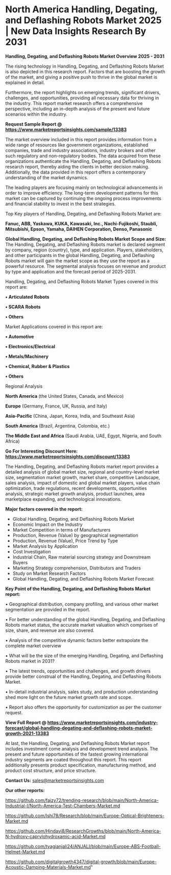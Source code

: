 # North America Handling, Degating, and Deflashing Robots Market 2025 | New Data Insights Research By 2031

<Strong> Handling, Degating, and Deflashing Robots Market Overview 2025 - 2031</strong>

The rising technology in Handling, Degating, and Deflashing Robots Market is also depicted in this research report. Factors that are boosting the growth of the market, and giving a positive push to thrive in the global market is explained in detail.

Furthermore, the report highlights on emerging trends, significant drivers, challenges, and opportunities, providing all necessary data for thriving in the industry. This report market research offers a comprehensive perspective, including an in-depth analysis of the present and future scenarios within the industry.

<strong>Request Sample Report @ <a href=https://www.marketreportsinsights.com/sample/13383>https://www.marketreportsinsights.com/sample/13383</a></strong>

The market overview included in this report provides information from a wide range of resources like government organizations, established companies, trade and industry associations, industry brokers and other such regulatory and non-regulatory bodies. The data acquired from these organizations authenticate the Handling, Degating, and Deflashing Robots research report, thereby aiding the clients in better decision making. Additionally, the data provided in this report offers a contemporary understanding of the market dynamics.

The leading players are focusing mainly on technological advancements in order to improve efficiency. The long-term development patterns for this market can be captured by continuing the ongoing process improvements and financial stability to invest in the best strategies.

Top Key players of Handling, Degating, and Deflashing Robots Market are:

<strong>Fanuc, ABB, Yaskawa, KUKA, Kawasaki, Inc., Nachi-Fujikoshi, Staubli, Mitsubishi, Epson, Yamaha, DAIHEN Corporation, Denso, Panasonic</strong>

<strong><b>Global Handling, Degating, and Deflashing Robots Market Scope and Size:</b></strong>
The Handling, Degating, and Deflashing Robots market is declared segment by company, region (country), type, and application. Players, stakeholders, and other participants in the global Handling, Degating, and Deflashing Robots market will gain the market scope as they use the report as a powerful resource. The segmental analysis focuses on revenue and product by type and application and the forecast period of 2025-2031.

Handling, Degating, and Deflashing Robots Market Types covered in this report are:

<strong>• Articulated Robots

• SCARA Robots

• Others</strong>

Market Applications covered in this report are:

<strong>• Automotive

• Electronics/Electrical

• Metals/Machinery

• Chemical, Rubber & Plastics

• Others</strong> 

Regional Analysis

<strong>North America</strong> (the United States, Canada, and Mexico)

<strong>Europe</strong> (Germany, France, UK, Russia, and Italy)

<strong>Asia-Pacific</strong> (China, Japan, Korea, India, and Southeast Asia)

<strong>South America</strong> (Brazil, Argentina, Colombia, etc.)

<strong>The Middle East and Africa</strong> (Saudi Arabia, UAE, Egypt, Nigeria, and South Africa)

<strong>Go For Interesting Discount Here: <a href=https://www.marketreportsinsights.com/discount/13383>https://www.marketreportsinsights.com/discount/13383</a></strong>

The Handling, Degating, and Deflashing Robots market report provides a detailed analysis of global market size, regional and country-level market size, segmentation market growth, market share, competitive Landscape, sales analysis, impact of domestic and global market players, value chain optimization, trade regulations, recent developments, opportunities analysis, strategic market growth analysis, product launches, area marketplace expanding, and technological innovations.

<strong><b>Major factors covered in the report:</b></strong>
<ul>
  <li>Global Handling, Degating, and Deflashing Robots Market </li>
  <li>Economic Impact on the Industry</li>
  <li>Market Competition in terms of Manufacturers</li>
  <li>Production, Revenue (Value) by geographical segmentation</li>
  <li>Production, Revenue (Value), Price Trend by Type</li>
  <li>Market Analysis by Application</li>
  <li>Cost Investigation</li>
  <li>Industrial Chain, Raw material sourcing strategy and Downstream Buyers</li>
  <li>Marketing Strategy comprehension, Distributors and Traders</li>
  <li>Study on Market Research Factors</li>
  <li>Global Handling, Degating, and Deflashing Robots Market Forecast</li>
</ul>

<strong><b>Key Point of the Handling, Degating, and Deflashing Robots Market report:</b></strong>

• Geographical distribution, company profiling, and various other market segmentation are provided in the report.

• For better understanding of the global Handling, Degating, and Deflashing Robots market status, the accurate market valuation which comprises of size, share, and revenue are also covered.

• Analysis of the competitive dynamic factors better extrapolate the complete market overview

• What will be the size of the emerging Handling, Degating, and Deflashing Robots market in 2031?

• The latest trends, opportunities and challenges, and growth drivers provide better construal of the Handling, Degating, and Deflashing Robots Market.

• In-detail industrial analysis, sales study, and production understanding shed more light on the future market growth rate and scope.

• Report also offers the opportunity for customization as per the customer request.

<strong><b>View Full Report @ <a href=https://www.marketreportsinsights.com/industry-forecast/global-handling-degating-and-deflashing-robots-market-growth-2021-13383>https://www.marketreportsinsights.com/industry-forecast/global-handling-degating-and-deflashing-robots-market-growth-2021-13383</a></b></strong>


At last, the Handling, Degating, and Deflashing Robots Market report includes investment come analysis and development trend analysis. The present and future opportunities of the fastest growing international industry segments are coated throughout this report. This report additionally presents product specification, manufacturing method, and product cost structure, and price structure.

<strong>Contact Us:</strong>
sales@marketreportsinsights.com

<strong>Our other reports:</strong>

<a href=https://github.com/faizy72/trending-research/blob/main/North-America-Industrial-I/North-America-Test-Chambers-Market.md>https://github.com/faizy72/trending-research/blob/main/North-America-Industrial-I/North-America-Test-Chambers-Market.md</a>

<a href=https://github.com/Ishi78/Research/blob/main/Europe-Optical-Brighteners-Market.md>https://github.com/Ishi78/Research/blob/main/Europe-Optical-Brighteners-Market.md</a>

<a href=https://github.com/Hindavi8/ResearchGrowths/blob/main/North-America-N-hydroxy-caprylohydroxamic-acid-Market.md>https://github.com/Hindavi8/ResearchGrowths/blob/main/North-America-N-hydroxy-caprylohydroxamic-acid-Market.md</a>

<a href=https://github.com/tyagianjali24/ANJALI/blob/main/Europe-ABS-Football-Helmet-Market.md>https://github.com/tyagianjali24/ANJALI/blob/main/Europe-ABS-Football-Helmet-Market.md</a>

<a href=https://github.com/digitalgrowth4347/digital-growth/blob/main/Europe-Acoustic-Damping-Materials-Market.md>https://github.com/digitalgrowth4347/digital-growth/blob/main/Europe-Acoustic-Damping-Materials-Market.md</a>"
